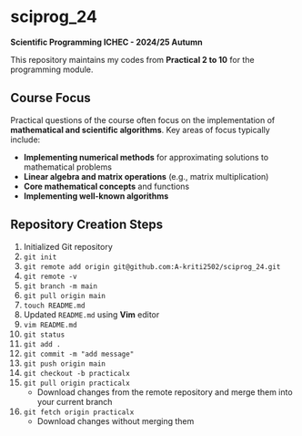 # sciprog_24
**Scientific Programming ICHEC - 2024/25 Autumn**

This repository maintains my codes from **Practical 2 to 10** for the programming module.

## Course Focus

Practical questions of the course often focus on the implementation of **mathematical and scientific algorithms**. Key areas of focus typically include:

- **Implementing numerical methods** for approximating solutions to mathematical problems
- **Linear algebra and matrix operations** (e.g., matrix multiplication)
- **Core mathematical concepts** and functions
- **Implementing well-known algorithms**

## Repository Creation Steps

1. Initialized Git repository
2. `git init`
3. `git remote add origin git@github.com:A-kriti2502/sciprog_24.git`
4. `git remote -v`
5. `git branch -m main`
6. `git pull origin main`
7. `touch README.md`
8. Updated `README.md` using **Vim** editor
9. `vim README.md`
10. `git status`
11. `git add .`
12. `git commit -m "add message"`
13. `git push origin main`
14. `git checkout -b practicalx`
15. `git pull origin practicalx` 
    - Download changes from the remote repository and merge them into your current branch
16. `git fetch origin practicalx`
    - Download changes without merging them
